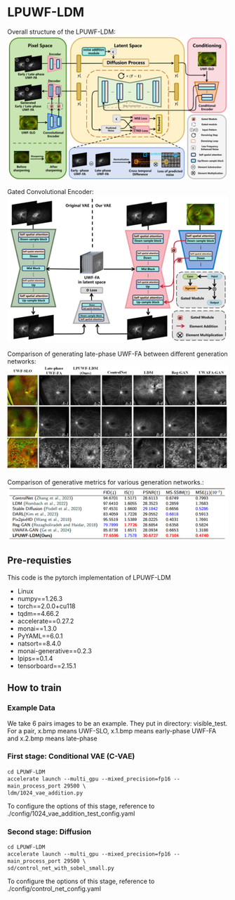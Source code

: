 # **LPUWF-LDM**

Overall structure of the LPUWF-LDM:
![model](imgs/Model.png)

Gated Convolutional Encoder:
![VAE](imgs/VAE.png)

Comparison of generating late-phase UWF-FA between different generation networks:
![COMPARE](imgs/compare.png)

Comparison of generative metrics for various generation networks.:
![table](imgs/table.png)

## Pre-requisties
This code is the pytorch implementation of LPUWF-LDM
- Linux
- numpy==1.26.3
- torch==2.0.0+cu118
- tqdm==4.66.2
- accelerate==0.27.2
- monai==1.3.0
- PyYAML==6.0.1
- natsort==8.4.0
- monai-generative==0.2.3
- lpips==0.1.4
- tensorboard==2.15.1

## How to train
### Example Data
We take 6 pairs images to be an example. They put in directory: visible_test. For a pair, x.bmp means UWF-SLO, x.1.bmp means early-phase UWF-FA and x.2.bmp means late-phase
### First stage: Conditional VAE (C-VAE)
```
cd LPUWF-LDM
accelerate launch --multi_gpu --mixed_precision=fp16 --main_process_port 29500 \
ldm/1024_vae_addition.py
```
To configure the options of this stage, reference to ./config/1024_vae_addition_test_config.yaml

### Second stage: Diffusion 
```
cd LPUWF-LDM
accelerate launch --multi_gpu --mixed_precision=fp16 --main_process_port 29500 \
sd/control_net_with_sobel_small.py
```
To configure the options of this stage, reference to ./config/control_net_config.yaml
